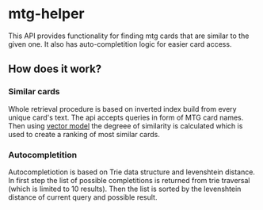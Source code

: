 # mtg-helper

This API provides functionality for finding mtg cards that are similar to the given one. It also has auto-completition
logic for easier card access.

## How does it work?

### Similar cards

Whole retrieval procedure is based on inverted index build from every unique card's text. The api accepts queries in
form of MTG card names. Then using [vector model](https://en.wikipedia.org/wiki/Vector_space_model) the degreee of
similarity is calculated which is used to create a ranking of most similar cards.

### Autocompletition

Autocompletiotion is based on Trie data structure and levenshtein distance. In first step the list of possible
completitions is returned from trie traversal (which is limited to 10 results). Then the list is sorted by the
levenshtein distance of current query and possible result.
